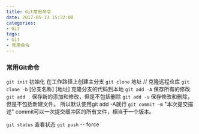 ```yaml
---
title: Git常用命令
date: 2017-05-13 15:32:08
categories: 
- Git
tags: 
- Git
- 常用命令
---
```

### 常用Git命令
`git init`  初始化 在工作路径上创建主分支
`git clone` 地址 // 克隆远程仓库
`git clone -b` [分支名称] [地址] 克隆分支的代码到本地
`git add -A` 保存所有的修改
`git add .` 保存新的添加和修改，但是不包括删除
`git add -u` 保存修改和删除，但是不包括新建文件。
所以默认使用git add -A就行
`git commit –m` "本次提交描述" commit可以一次提交缓冲区的所有文件，相当于一个版本。
<!--more-->

`git status`  查看状态
`git push` -- force




